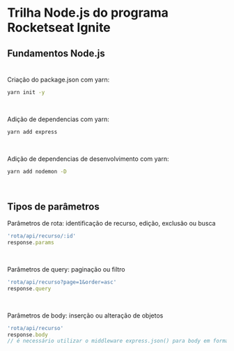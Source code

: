 # Trilha Node.js do programa Rocketseat Ignite
## Fundamentos Node.js
#
Criação do package.json com yarn:
```bash
yarn init -y
```
<br>

Adição de dependencias com yarn:
```bash
yarn add express
```
<br>

Adição de dependencias de desenvolvimento com yarn:
```bash
yarn add nodemon -D
```
<br>

## Tipos de parâmetros
Parâmetros de rota: identificação de recurso, edição, exclusão ou busca
```js
'rota/api/recurso/:id'
response.params
``` 
<br>

Parâmetros de query: paginação ou filtro
```js
'rota/api/recurso?page=1&order=asc'
response.query
``` 
<br>

Parâmetros de body: inserção ou alteração de objetos
```js
'rota/api/recurso'
response.body
// é necessário utilizar o middleware express.json() para body em formato json
``` 
<br>
